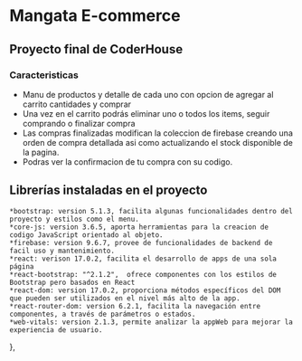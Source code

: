 # Mangata E-commerce
## Proyecto final de CoderHouse
### Caracteristicas

- Manu de productos y detalle de cada uno con opcion de agregar al carrito cantidades y comprar
- Una vez en el carrito podrás eliminar uno o todos los items, seguir comprando o finalizar compra
- Las compras finalizadas modifican la coleccion de firebase creando una orden de compra detallada asi como actualizando el stock disponible de la pagina.
- Podras ver la confirmacion de tu compra con su codigo.


## Librerías instaladas en el proyecto


    *bootstrap: version 5.1.3, facilita algunas funcionalidades dentro del proyecto y estilos como el menu.
    *core-js: version 3.6.5, aporta herramientas para la creacion de codigo JavaScript orientado al objeto.
    *firebase: version 9.6.7, provee de funcionalidades de backend de facil uso y mantenimiento.
    *react: verison 17.0.2, facilita el desarrollo de apps de una sola página
    *react-bootstrap: "^2.1.2",  ofrece componentes con los estilos de Bootstrap pero basados en React
    *react-dom: version 17.0.2, proporciona métodos específicos del DOM que pueden ser utilizados en el nivel más alto de la app.
    *react-router-dom: version 6.2.1, facilita la navegación entre componentes, a través de parámetros o estados.
    *web-vitals: version 2.1.3, permite analizar la appWeb para mejorar la experiencia de usuario.
  },

